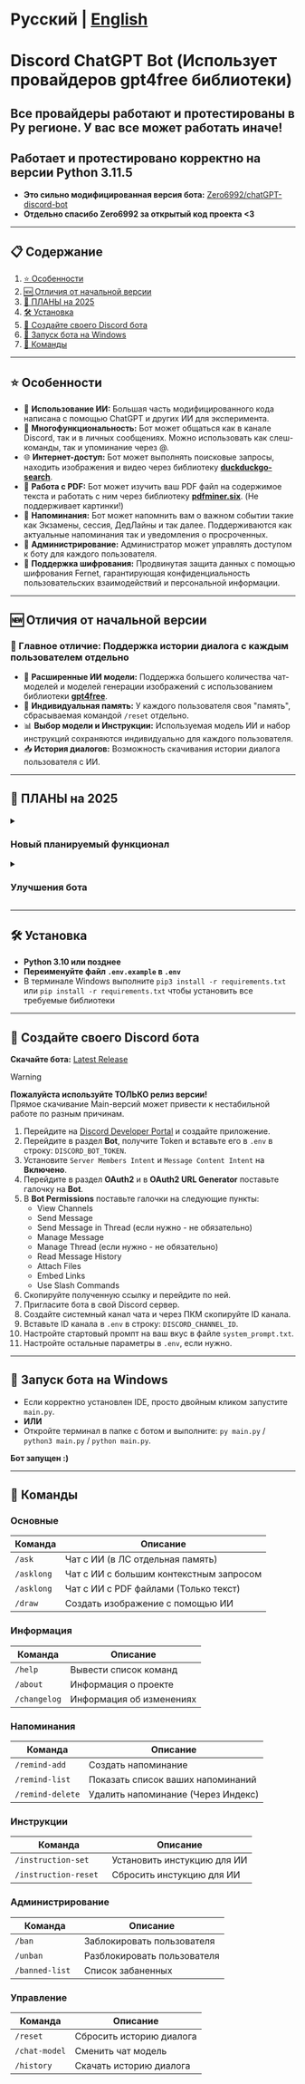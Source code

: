 # Русский | [English](README_EN.md)

# Discord ChatGPT Bot (Использует провайдеров gpt4free библиотеки)

## Все провайдеры работают и протестированы в Ру регионе. У вас все может работать иначе!
## Работает и протестировано корректно на версии Python 3.11.5

* **Это сильно модифицированная версия бота:** [Zero6992/chatGPT-discord-bot](https://github.com/Zero6992/chatGPT-discord-bot)
* **Отдельно спасибо Zero6992 за открытый код проекта <3**

---

## 📋 Содержание

1. [⭐️ Особенности](#%EF%B8%8F-особенности)
2. [🆕 Отличия от начальной версии](#-отличия-от-начальной-версии)
4. [🚧 ПЛАНЫ на 2025](#-планы-на-2025)
5. [🛠️ Установка](#%EF%B8%8F-установка)
6. [🔨 Создайте своего Discord бота](#-создайте-своего-discord-бота)
7. [🚀 Запуск бота на Windows](#-запуск-бота-на-windows)
8. [📝 Команды](#-команды)

---

## ⭐️ Особенности

* 🧠 **Использование ИИ:** Большая часть модифицированного кода написана с помощью ChatGPT и других ИИ для эксперимента.
* 💬 **Многофункциональность:** Бот может общаться как в канале Discord, так и в личных сообщениях. Можно использовать как слеш-команды, так и упоминание через @.
* 🌐 **Интернет-доступ:** Бот может выполнять поисковые запросы, находить изображения и видео через библиотеку **[duckduckgo-search](https://github.com/deedy5/duckduckgo_search)**.
* 📝 **Работа с PDF:** Бот может изучить ваш PDF файл на содержимое текста и работать с ним через библиотеку **[pdfminer.six](https://github.com/pdfminer/pdfminer.six)**. (Не поддерживает картинки!)
* 🔔 **Напоминания:** Бот может напомнить вам о важном событии такие как Экзамены, сессия, ДедЛайны и так далее. Поддерживаются как актуальные напоминания так и уведомления о просроченных.
* 🔨 **Администрирование:** Администратор может управлять доступом к боту для каждого пользователя.
* 🔑 **Поддержка шифрования:** Продвинутая защита данных с помощью шифрования Fernet, гарантирующая конфиденциальность пользовательских взаимодействий и персональной информации.

---

## 🆕 Отличия от начальной версии

### 🔹 Главное отличие: Поддержка истории диалога с каждым пользователем отдельно

* 🧠 **Расширенные ИИ модели:** Поддержка большего количества чат-моделей и моделей генерации изображений с использованием библиотеки **[gpt4free](https://github.com/xtekky/gpt4free)**.
* 💾 **Индивидуальная память:** У каждого пользователя своя "память", сбрасываемая командой `/reset` отдельно.
* 📊 **Выбор модели и Инструкции:** Используемая модель ИИ и набор инструкций сохраняются индивидуально для каждого пользователя.
* 📥 **История диалогов:** Возможность скачивания истории диалога пользователя с ИИ.

---

## 🚧 ПЛАНЫ на 2025

<details>
   <summary>
   
   ### Новый планируемый функционал

   </summary>
   
- **Поддержка потоковых сообщений**: Реализовать функцию потоковых сообщений в Discord через функцию редактирования, при этом правильно разделять на части для чанков.
	> - Например добавить `/settings`, чтобы пользователи могли настраивать свои параметры.
	> - Установить минимальную задержку в 1 секунду между сообщениями, чтобы предотвратить спам и потенциальные проблемы.
- **Интеграция моделей зрения**: Внедрить поддержку моделей зрения для улучшения функциональности.
- **Поддержка агентов**: Добавить возможности для агентов, аналогичных агентам Blackbox.
- **Локализация**: Локализовать весь код для улучшения доступности для пользователей из разных регионов.
- **Интеграция Google Search**: Добавить поиск по интернету через Google для улучшенного поиска информации.
- **Интеграция WolframAlpha**: Добавить WolframAlpha для предоставления вычислительных знаний.
- **Интеграция DeepL**: Добавить DeepL для расширенных возможностей перевода.
- **Discord UI**: Улучшить визуальную составляющую бота с помощью UI. Например: Ember-сообщения и/или интерактивные кнопки (например, "Сгенерировать заново").
- **Интеграция базы данных**: Использовать MySQL/NoSQL или другую базу данных для хранения сообщений пользователей в зависимости от настроек конфигурации по мимо текущего json.
- **Постоянная память**: Реализовать постоянную память для каждого пользователя для сохранения пользовательских инструкций и предпочтений.
- **Новое новое новое, ищем новое**: Изучить возможность интеграции дополнительных услуг и продуктов для расширения функциональности.
  
</details>

<details>
   <summary>
   
   ### Улучшения бота

   </summary>
   	
- **Оптимизация потоковых сообщений**: Дальнейшая оптимизация функции `utils/message_split` для улучшения производительности после добавления потоковых сообщениях.
- **Улучшенный веб-поиск**: Улучшить возможности веб-поиска для изображений и видео. Преобразовать сообщения пользователей для повышения точности поиска и реализовать определение языка для оптимальных результатов.
		
    > **Пример запроса пользователя**: "Я хочу научиться основам C++" (с request_type = videos)
	> 	
    > - **Текущая реализация**:
	> 		- Отправляет видео с YouTube с текстом: "Я хочу научиться основам C++"
	> 		- Предоставляет неправильные ссылки.
	> 	
    > - **Желаемая реализация**:
	> 		- Преобразовать сообщение пользователя для точного поиска.
	> 		- Отправить видео с YouTube после преобразования: "C++ для начинающих" (или "Основы C++").
	> 		- Предоставить пользователю правильные ссылки.

- **Оптимизация кода**: Переделать структуру и оптимизировать код для повышения производительности и удобства дальнейшего улучшения.
- **Усиление безопасности и стабильности**: Укрепить меры безопасности всех параметров, а так же данных пользователей и улучшить общую стабильность.
- **Улучшение README**: Повысить ясность и полноту документации README.
- **Документация для кода**: Добавить подробную документацию для всех компонентов кода, чтобы каждый мог понять что и как.
- **Улучшение логирования**: Улучшить логирование для лучшего отслеживания проблем и отладки этих проблем.

</details>

---

## 🛠️ Установка

* **Python 3.10 или позднее**
* **Переименуйте файл `.env.example` в `.env`**
* В терминале Windows выполните `pip3 install -r requirements.txt` или `pip install -r requirements.txt` чтобы установить все требуемые библиотеки

---

## 🔨 Создайте своего Discord бота

**Скачайте бота:** [Latest Release](https://github.com/TheFirstNoob/Discord-ChatGPT/releases)  
> [!WARNING]
> **Пожалуйста используйте ТОЛЬКО релиз версии!**  
> Прямое скачивание Main-версий может привести к нестабильной работе по разным причинам.  

1. Перейдите на [Discord Developer Portal](https://discord.com/developers/applications) и создайте приложение.
2. Перейдите в раздел **Bot**, получите Token и вставьте его в `.env` в строку: `DISCORD_BOT_TOKEN`.
3. Установите `Server Members Intent` и `Message Content Intent` на **Включено**.
4. Перейдите в раздел **OAuth2** и в **OAuth2 URL Generator** поставьте галочку на **Bot**.
5. В **Bot Permissions** поставьте галочки на следующие пункты:
   - View Channels
   - Send Message
   - Send Message in Thread (если нужно - не обязательно)
   - Manage Message
   - Manage Thread (если нужно - не обязательно)
   - Read Message History
   - Attach Files
   - Embed Links
   - Use Slash Commands
6. Скопируйте полученную ссылку и перейдите по ней.
7. Пригласите бота в свой Discord сервер.
8. Создайте системный канал чата и через ПКМ скопируйте ID канала.
9. Вставьте ID канала в `.env` в строку: `DISCORD_CHANNEL_ID`.
10. Настройте стартовый промпт на ваш вкус в файле `system_prompt.txt`.
11. Настройте остальные параметры в `.env`, если нужно.

---

## 🚀 Запуск бота на Windows

* Если корректно установлен IDE, просто двойным кликом запустите `main.py`.
* **ИЛИ**
* Откройте терминал в папке с ботом и выполните: `py main.py` / `python3 main.py` / `python main.py`.

**Бот запущен :)**

---

## 📝 Команды

### Основные
| Команда           | Описание                                  |
|-------------------|-------------------------------------------|
| `/ask`            | Чат с ИИ (в ЛС отдельная память)			|
| `/asklong`        | Чат с ИИ с большим контекстным запросом   |
| `/asklong`        | Чат с ИИ с PDF файлами (Только текст)     |
| `/draw`           | Создать изображение с помощью ИИ          |

### Информация
| Команда        | Описание                                 |
|----------------|------------------------------------------|
| `/help`        | Вывести список команд                    |
| `/about`       | Информация о проекте                     |
| `/changelog`   | Информация об изменениях                 |

### Напоминания
| Команда           | Описание                            |
|-------------------|-------------------------------------|
| `/remind-add`     | Создать напоминание                 |
| `/remind-list`    | Показать список ваших напоминаний   |
| `/remind-delete`  | Удалить напоминание (Через Индекс)  |

### Инструкции
| Команда               | Описание                    |
|-----------------------|-----------------------------|
| `/instruction-set`    | Установить инстукцию для ИИ |
| `/instruction-reset ` | Сбросить инстукцию для ИИ   |

### Администрирование
| Команда         | Описание                    |
|-----------------|-----------------------------|
| `/ban`     	  | Заблокировать пользователя  |
| `/unban`    	  | Разблокировать пользователя |
| `/banned-list ` | Список забаненных  			|

### Управление
| Команда        			| Описание                      |
|---------------------------|-------------------------------|
| `/reset`       			| Сбросить историю диалога      |
| `/chat-model` 			| Сменить чат модель            |
| `/history`     			| Скачать историю диалога       |

